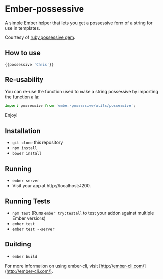 # Ember-possessive

A simple Ember helper that lets you get a possessive form of a string for use in templates.

Courtesy of [ruby possessive gem](https://github.com/bclubb/possessive).

## How to use

```javascript
{{possessive 'Chris'}}
```

## Re-usability

You can re-use the function used to make a string possessive by importing
the function a la:

```javascript
import possessive from 'ember-possessive/utils/possessive';
```

Enjoy!

## Installation

* `git clone` this repository
* `npm install`
* `bower install`

## Running

* `ember server`
* Visit your app at http://localhost:4200.

## Running Tests

* `npm test` (Runs `ember try:testall` to test your addon against multiple Ember versions)
* `ember test`
* `ember test --server`

## Building

* `ember build`

For more information on using ember-cli, visit [http://ember-cli.com/](http://ember-cli.com/).
